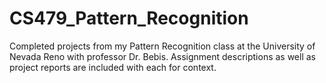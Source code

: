 # CS479_Pattern_Recognition
Completed projects from my Pattern Recognition class at the University of Nevada Reno with professor Dr. Bebis. Assignment descriptions as well as project reports are included with each for context.
